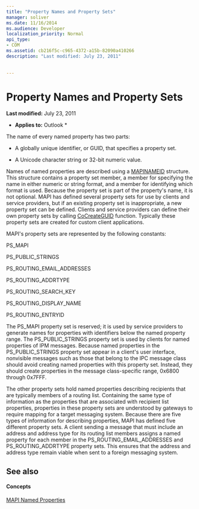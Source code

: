 ```yaml
---
title: "Property Names and Property Sets"
manager: soliver
ms.date: 11/16/2014
ms.audience: Developer
localization_priority: Normal
api_type:
- COM
ms.assetid: cb216f5c-c965-4372-a15b-82090a410266
description: "Last modified: July 23, 2011"
 
 
---
```


# Property Names and Property Sets

 **Last modified:** July 23, 2011 
  
 * **Applies to:** Outlook * 
  
The name of every named property has two parts:
  
- A globally unique identifier, or GUID, that specifies a property set.
    
- A Unicode character string or 32-bit numeric value. 
    
Names of named properties are described using a [MAPINAMEID](mapinameid.md) structure. This structure contains a property set member, a member for specifying the name in either numeric or string format, and a member for identifying which format is used. Because the property set is part of the property's name, it is not optional. MAPI has defined several property sets for use by clients and service providers, but if an existing property set is inappropriate, a new property set can be defined. Clients and service providers can define their own property sets by calling [CoCreateGUID](http://msdn.microsoft.com/en-us/library/ms688568.aspx) function. Typically these property sets are created for custom client applications. 
  
MAPI's property sets are represented by the following constants:
  
PS_MAPI
  
PS_PUBLIC_STRINGS
  
PS_ROUTING_EMAIL_ADDRESSES
  
PS_ROUTING_ADDRTYPE
  
PS_ROUTING_SEARCH_KEY
  
PS_ROUTING_DISPLAY_NAME
  
PS_ROUTING_ENTRYID
  
The PS_MAPI property set is reserved; it is used by service providers to generate names for properties with identifiers below the named property range. The PS_PUBLIC_STRINGS property set is used by clients for named properties of IPM messages. Because named properties in the PS_PUBLIC_STRINGS property set appear in a client's user interface, nonvisible messages such as those that belong to the IPC message class should avoid creating named properties with this property set. Instead, they should create properties in the message class-specific range, 0x6800 through 0x7FFF.
  
The other property sets hold named properties describing recipients that are typically members of a routing list. Containing the same type of information as the properties that are associated with recipient list properties, properties in these property sets are understood by gateways to require mapping for a target messaging system. Because there are five types of information for describing properties, MAPI has defined five different property sets. A client sending a message that must include an address and address type for its routing list members assigns a named property for each member in the PS_ROUTING_EMAIL_ADDRESSES and PS_ROUTING_ADDRTYPE property sets. This ensures that the address and address type remain viable when sent to a foreign messaging system.
  
## See also

#### Concepts

[MAPI Named Properties](mapi-named-properties.md)

